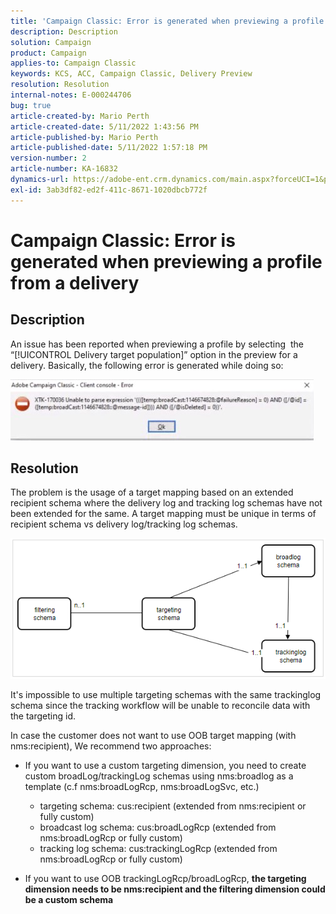 ```yaml
---
title: 'Campaign Classic: Error is generated when previewing a profile from a delivery'
description: Description
solution: Campaign
product: Campaign
applies-to: Campaign Classic
keywords: KCS, ACC, Campaign Classic, Delivery Preview
resolution: Resolution
internal-notes: E-000244706
bug: true
article-created-by: Mario Perth
article-created-date: 5/11/2022 1:43:56 PM
article-published-by: Mario Perth
article-published-date: 5/11/2022 1:57:18 PM
version-number: 2
article-number: KA-16832
dynamics-url: https://adobe-ent.crm.dynamics.com/main.aspx?forceUCI=1&pagetype=entityrecord&etn=knowledgearticle&id=ccaebf62-30d1-ec11-a7b5-0022480a8d10
exl-id: 3ab3df82-ed2f-411c-8671-1020dbcb772f
---
```

# Campaign Classic: Error is generated when previewing a profile from a delivery

## Description


An issue has been reported when previewing a profile by selecting  the “[!UICONTROL Delivery target population]” option in the preview for a delivery. Basically, the following error is generated while doing so:

![](assets/___ceaebf62-30d1-ec11-a7b5-0022480a8d10___.jpeg)




## Resolution


The problem is the usage of a target mapping based on an extended recipient schema where the delivery log and tracking log schemas have not been extended for the same. A target mapping must be unique in terms of recipient schema vs delivery log/tracking log schemas.

![](assets/3ec555a6-30d1-ec11-a7b5-0022480a8d10.png)

It's impossible to use multiple targeting schemas with the same trackinglog schema since the tracking workflow will be unable to reconcile data with the targeting id.

In case the customer does not want to use OOB target mapping (with nms:recipient), We recommend two approaches:

- If you want to use a custom targeting dimension, you need to create custom broadLog/trackingLog schemas using nms:broadlog as a template (c.f nms:broadLogRcp, nms:broadLogSvc, etc.)

   - targeting schema: cus:recipient (extended from nms:recipient or fully custom)
   - broadcast log schema: cus:broadLogRcp (extended from nms:broadLogRcp or fully custom)
   - tracking log schema: cus:trackingLogRcp (extended from nms:broadLogRcp or fully custom)
- If you want to use OOB trackingLogRcp/broadLogRcp, <b>the targeting dimension needs to be nms:recipient and the filtering dimension could be a custom schema</b>
